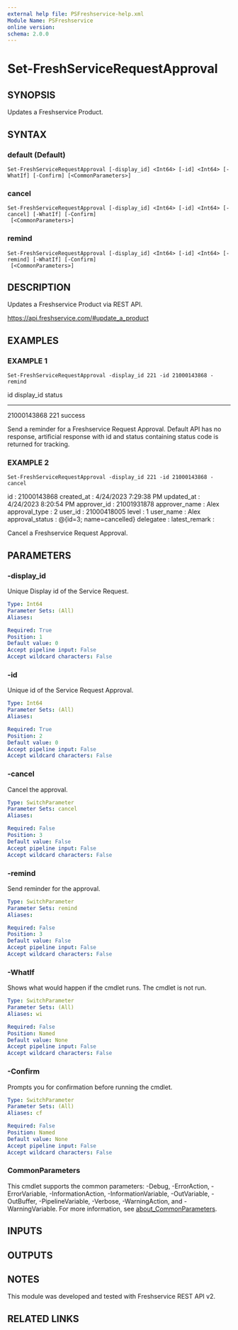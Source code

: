 ```yaml
---
external help file: PSFreshservice-help.xml
Module Name: PSFreshservice
online version:
schema: 2.0.0
---
```


# Set-FreshServiceRequestApproval

## SYNOPSIS
Updates a Freshservice Product.

## SYNTAX

### default (Default)
```
Set-FreshServiceRequestApproval [-display_id] <Int64> [-id] <Int64> [-WhatIf] [-Confirm] [<CommonParameters>]
```

### cancel
```
Set-FreshServiceRequestApproval [-display_id] <Int64> [-id] <Int64> [-cancel] [-WhatIf] [-Confirm]
 [<CommonParameters>]
```

### remind
```
Set-FreshServiceRequestApproval [-display_id] <Int64> [-id] <Int64> [-remind] [-WhatIf] [-Confirm]
 [<CommonParameters>]
```

## DESCRIPTION
Updates a Freshservice Product via REST API.

https://api.freshservice.com/#update_a_product

## EXAMPLES

### EXAMPLE 1
```
Set-FreshServiceRequestApproval -display_id 221 -id 21000143868 -remind
```

id display_id status
-- ---------- ------
21000143868        221 success

Send a reminder for a Freshservice Request Approval.
Default API has no response, artificial response with id and
status containing status code is returned for tracking.

### EXAMPLE 2
```
Set-FreshServiceRequestApproval -display_id 221 -id 21000143868 -cancel
```

id              : 21000143868
created_at      : 4/24/2023 7:29:38 PM
updated_at      : 4/24/2023 8:20:54 PM
approver_id     : 21001931878
approver_name   : Alex
approval_type   : 2
user_id         : 21000418005
level           : 1
user_name       : Alex
approval_status : @{id=3; name=cancelled}
delegatee       :
latest_remark   :

Cancel a Freshservice Request Approval.

## PARAMETERS

### -display_id
Unique Display id of the Service Request.

```yaml
Type: Int64
Parameter Sets: (All)
Aliases:

Required: True
Position: 1
Default value: 0
Accept pipeline input: False
Accept wildcard characters: False
```

### -id
Unique id of the Service Request Approval.

```yaml
Type: Int64
Parameter Sets: (All)
Aliases:

Required: True
Position: 2
Default value: 0
Accept pipeline input: False
Accept wildcard characters: False
```

### -cancel
Cancel the approval.

```yaml
Type: SwitchParameter
Parameter Sets: cancel
Aliases:

Required: False
Position: 3
Default value: False
Accept pipeline input: False
Accept wildcard characters: False
```

### -remind
Send reminder for the approval.

```yaml
Type: SwitchParameter
Parameter Sets: remind
Aliases:

Required: False
Position: 3
Default value: False
Accept pipeline input: False
Accept wildcard characters: False
```

### -WhatIf
Shows what would happen if the cmdlet runs.
The cmdlet is not run.

```yaml
Type: SwitchParameter
Parameter Sets: (All)
Aliases: wi

Required: False
Position: Named
Default value: None
Accept pipeline input: False
Accept wildcard characters: False
```

### -Confirm
Prompts you for confirmation before running the cmdlet.

```yaml
Type: SwitchParameter
Parameter Sets: (All)
Aliases: cf

Required: False
Position: Named
Default value: None
Accept pipeline input: False
Accept wildcard characters: False
```

### CommonParameters
This cmdlet supports the common parameters: -Debug, -ErrorAction, -ErrorVariable, -InformationAction, -InformationVariable, -OutVariable, -OutBuffer, -PipelineVariable, -Verbose, -WarningAction, and -WarningVariable. For more information, see [about_CommonParameters](http://go.microsoft.com/fwlink/?LinkID=113216).

## INPUTS

## OUTPUTS

## NOTES
This module was developed and tested with Freshservice REST API v2.

## RELATED LINKS
